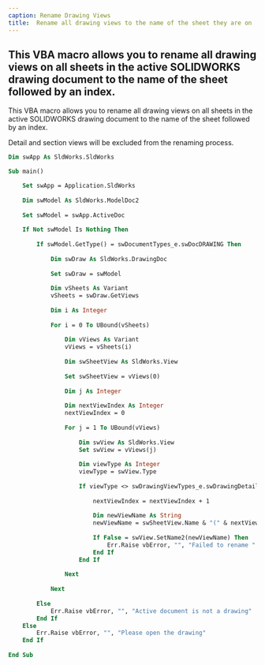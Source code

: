 ```yaml
---
caption: Rename Drawing Views
title:  Rename all drawing views to the name of the sheet they are on
---
```

 This VBA macro allows you to rename all drawing views on all sheets in the active SOLIDWORKS drawing document to the name of the sheet followed by an index.
---

This VBA macro allows you to rename all drawing views on all sheets in the active SOLIDWORKS drawing document to the name of the sheet followed by an index.

Detail and section views will be excluded from the renaming process.

``` vb
Dim swApp As SldWorks.SldWorks

Sub main()

    Set swApp = Application.SldWorks
    
    Dim swModel As SldWorks.ModelDoc2
    
    Set swModel = swApp.ActiveDoc
    
    If Not swModel Is Nothing Then
        
        If swModel.GetType() = swDocumentTypes_e.swDocDRAWING Then
            
            Dim swDraw As SldWorks.DrawingDoc
            
            Set swDraw = swModel
            
            Dim vSheets As Variant
            vSheets = swDraw.GetViews
            
            Dim i As Integer
            
            For i = 0 To UBound(vSheets)
                
                Dim vViews As Variant
                vViews = vSheets(i)
                
                Dim swSheetView As SldWorks.View
                
                Set swSheetView = vViews(0)
                
                Dim j As Integer
                
                Dim nextViewIndex As Integer
                nextViewIndex = 0
                
                For j = 1 To UBound(vViews)
                    
                    Dim swView As SldWorks.View
                    Set swView = vViews(j)
                    
                    Dim viewType As Integer
                    viewType = swView.Type
                    
                    If viewType <> swDrawingViewTypes_e.swDrawingDetailView And viewType <> swDrawingViewTypes_e.swDrawingSectionView Then
                        
                        nextViewIndex = nextViewIndex + 1
                        
                        Dim newViewName As String
                        newViewName = swSheetView.Name & "(" & nextViewIndex & ")"
                        
                        If False = swView.SetName2(newViewName) Then
                            Err.Raise vbError, "", "Failed to rename " & swView.Name & " to " & ""
                        End If
                    End If
                    
                Next
                
            Next
            
        Else
            Err.Raise vbError, "", "Active document is not a drawing"
        End If
    Else
        Err.Raise vbError, "", "Please open the drawing"
    End If
    
End Sub
```